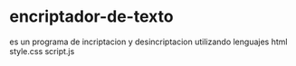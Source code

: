 # encriptador-de-texto
es un programa de incriptacion y desincriptacion
utilizando lenguajes html style.css script.js
